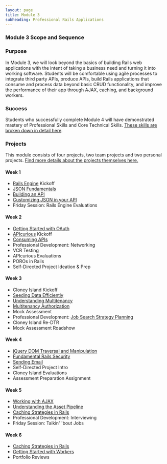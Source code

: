 ```yaml
---
layout: page
title: Module 3
subheading: Professional Rails Applications
---
```


### Module 3 Scope and Sequence

### Purpose

In Module 3, we will look beyond the basics of building Rails web applications with the intent of taking a business need and turning it into working software. Students will be comfortable using agile processes to integrate third party APIs, produce APIs, build Rails applications that consume and process data beyond basic CRUD functionality, and improve the performance of their app through AJAX, caching, and background workers.

### Success

Students who successfully complete Module 4 will have demonstrated mastery of Professional Skills and Core Technical Skills. [These skills are broken down in detail here](success).

### Projects

This module consists of four projects, two team projects and two personal
projects. [Find more details about the projects themselves
here.](projects_overview)


#### Week 1

* [Rails Engine](projects/rails_engine) Kickoff
* [JSON Fundamentals](lessons/json_fundementals)
* [Building an API](lessons/building_an_api)
* [Customizing JSON in your API](lessons/customizing_json_in_your_api)
* Friday Session: Rails Engine Evaluations

#### Week 2

* [Getting Started with OAuth](lessons/getting_started_with_oauth)
* [APIcurious](projects/apicurious) Kickoff
* [Consuming APIs](lessons/testing_against_third_party_apis)
* Professional Development: Networking
* VCR Testing
* APIcurious Evaluations
* POROs in Rails
* Self-Directed Project Ideation & Prep

#### Week 3

* Cloney Island Kickoff
* [Seeding Data Efficiently](lessons/seeding_data_efficiently)
* [Understanding Multitenancy](lessons/understanding_multitenancy)
* [Multitenancy Authorization](lessons/multitenancy_authorization)
* Mock Assessment
* Professional Development: [Job Search Strategy Planning](https://github.com/turingschool/professional_skills/blob/master/job_search_strategy.md)
* Cloney Island Re-DTR
* Mock Assessment Roadshow

#### Week 4

* [jQuery DOM Traversal and Manipulation](lessons/jquery_dom_traversal_and_manipulation)
* [Fundamental Rails Security](lessons/fundamental_rails_security)
* [Sending Email](lessons/sending_email_sendgrid)
* Self-Directed Project Intro
* Cloney Island Evaluations
* Assessment Preparation Assignment

#### Week 5

* [Working with AJAX](lessons/getting_started_with_ajax)
* [Understanding the Asset Pipeline](lessons/understanding_the_asset_pipeline)
* [Caching Strategies in Rails](lessons/caching_in_rails)
* Professional Development: Interviewing
* Friday Session: Talkin' 'bout Jobs

#### Week 6

* [Caching Strategies in Rails](lessons/caching_in_rails)
* [Getting Started with Workers](lessons/intro_to_background_workers)
* Portfolio Reviews

